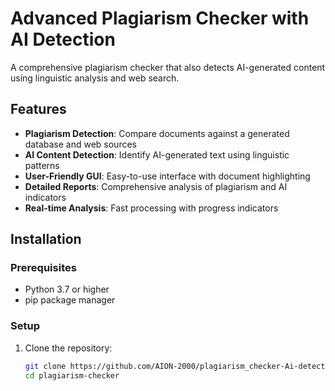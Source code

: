 # Advanced Plagiarism Checker with AI Detection

A comprehensive plagiarism checker that also detects AI-generated content using linguistic analysis and web search.

## Features

- **Plagiarism Detection**: Compare documents against a generated database and web sources
- **AI Content Detection**: Identify AI-generated text using linguistic patterns
- **User-Friendly GUI**: Easy-to-use interface with document highlighting
- **Detailed Reports**: Comprehensive analysis of plagiarism and AI indicators
- **Real-time Analysis**: Fast processing with progress indicators

## Installation

### Prerequisites
- Python 3.7 or higher
- pip package manager

### Setup
1. Clone the repository:
   ```bash
   git clone https://github.com/AION-2000/plagiarism_checker-Ai-detection.git
   cd plagiarism-checker